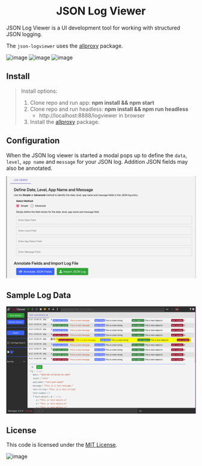 <h1 align="center" style="border-bottom: none;">JSON Log Viewer</h1>
JSON Log Viewer is a UI development tool for working with structured JSON logging.
<p>

The `json-logviewer` uses the [allproxy](https://github.com/allproxy/allproxy) package.
<p>

![image](https://img.shields.io/badge/mac%20os-000000?style=for-the-badge&logo=apple&logoColor=white)
![image](https://img.shields.io/badge/Linux-FCC624?style=for-the-badge&logo=linux&logoColor=black)
![image](https://img.shields.io/badge/Windows-0078D6?style=for-the-badge&logo=windows&logoColor=white)

## Install

> Install options:
> 1. Clone repo and run app: **npm install && npm start**
> 2. Clone repo and run headless: **npm install && npm run headless**
>    * http://localhost:8888/logviewer in browser
> 3. Install the [allproxy](https://github.com/allproxy/allproxy) package.

## Configuration
When the JSON log viewer is started a modal pops up to define the `data`, `level`, `app name` and `message` for your JSON log.  Addition JSON fields may also be annotated.

![Alt text](image.png)

## Sample Log Data

![Alt text](image-2.png)

## License

This code is licensed under the [MIT License](https://opensource.org/licenses/MIT).

![image](https://img.shields.io/badge/Node.js-43853D?style=for-the-badge&logo=node.js&logoColor=white)

